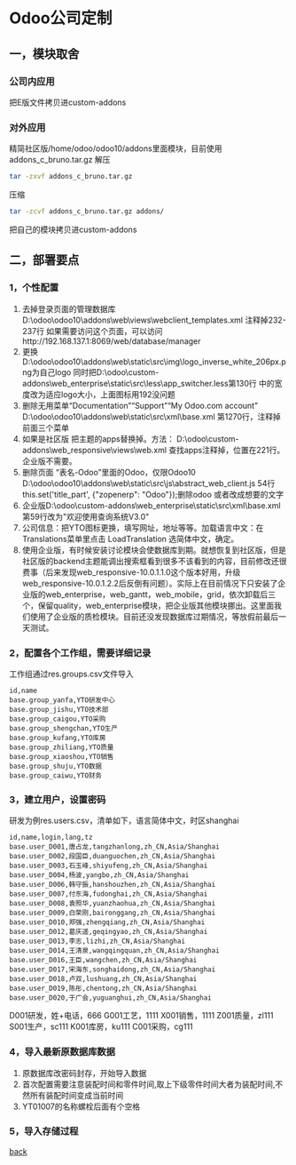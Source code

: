 # Odoo公司定制

## 一，模块取舍
### 公司内应用
把E版文件拷贝进custom-addons

### 对外应用 
精简社区版/home/odoo/odoo10/addons里面模块，目前使用addons_c_bruno.tar.gz
解压
```sh
tar -zxvf addons_c_bruno.tar.gz
```
压缩
```sh
tar -zcvf addons_c_bruno.tar.gz addons/
```
把自己的模块拷贝进custom-addons

## 二，部署要点
### 1，个性配置
1. 去掉登录页面的管理数据库D:\odoo\odoo10\addons\web\views\webclient_templates.xml 注释掉232-237行
   如果需要访问这个页面，可以访问http://192.168.137.1:8069/web/database/manager
2. 更换D:\odoo\odoo10\addons\web\static\src\img\logo_inverse_white_206px.png为自己logo
   同时把D:\odoo\custom-addons\web_enterprise\static\src\less\app_switcher.less第130行 中的宽度改为适应logo大小，上面图标用192没问题
3. 删除无用菜单“Documentation”“Support”“My Odoo.com account”
   D:\odoo\odoo10\addons\web\static\src\xml\base.xml  第1270行，注释掉前面三个菜单
4. 如果是社区版 把主题的apps替换掉。方法： D:\odoo\custom-addons\web_responsive\views\web.xml 查找apps注释掉，位置在221行。企业版不需要。
5. 删除页面 “表名-Odoo”里面的Odoo，仅限Odoo10
   D:\odoo\odoo10\addons\web\static\src\js\abstract_web_client.js    54行
   this.set('title_part', {"zopenerp": "Odoo"});删除odoo 或者改成想要的文字
6. 企业版D:\odoo\custom-addons\web_enterprise\static\src\xml\base.xml   
    第59行改为"欢迎使用查询系统V3.0"
7. 公司信息：把YTO图标更换，填写网址，地址等等。加载语言中文：在Translations菜单里点击 LoadTranslation 选简体中文，确定。
8. 使用企业版，有时候安装讨论模块会使数据库到期。就想恢复到社区版，但是社区版的backend主题能调出搜索框看到很多不该看到的内容，目前修改还很费事（后来发现web_responsive-10.0.1.1.0这个版本好用，升级web_responsive-10.0.1.2.2后反倒有问题）。实际上在目前情况下只安装了企业版的web_enterprise，web_gantt，web_mobile，grid，依次卸载后三个，保留quality，web_enterprise模块，把企业版其他模块挪出。这里面我们使用了企业版的质检模块。目前还没发现数据库过期情况，等放假前最后一天测试。

### 2，配置各个工作组，需要详细记录
   工作组通过res.groups.csv文件导入
```text
id,name
base.group_yanfa,YTO研发中心
base.group_jishu,YTO技术部
base.group_caigou,YTO采购
base.group_shengchan,YTO生产
base.group_kufang,YTO库房
base.group_zhiliang,YTO质量
base.group_xiaoshou,YTO销售
base.group_shuju,YTO数据
base.group_caiwu,YTO财务
```
   
   
### 3，建立用户，设置密码

研发为例res.users.csv，清单如下，语言简体中文，时区shanghai

```text
id,name,login,lang,tz
base.user_D001,唐占龙,tangzhanlong,zh_CN,Asia/Shanghai
base.user_D002,段国臣,duanguochen,zh_CN,Asia/Shanghai
base.user_D003,石玉峰,shiyufeng,zh_CN,Asia/Shanghai
base.user_D004,杨波,yangbo,zh_CN,Asia/Shanghai
base.user_D006,韩守振,hanshouzhen,zh_CN,Asia/Shanghai
base.user_D007,付东海,fudonghai,zh_CN,Asia/Shanghai
base.user_D008,袁照华,yuanzhaohua,zh_CN,Asia/Shanghai
base.user_D009,白荣刚,baironggang,zh_CN,Asia/Shanghai
base.user_D010,郑强,zhengqiang,zh_CN,Asia/Shanghai
base.user_D012,葛庆遥,geqingyao,zh_CN,Asia/Shanghai
base.user_D013,李志,lizhi,zh_CN,Asia/Shanghai
base.user_D014,王清泉,wangqingquan,zh_CN,Asia/Shanghai
base.user_D016,王臣,wangchen,zh_CN,Asia/Shanghai
base.user_D017,宋海东,songhaidong,zh_CN,Asia/Shanghai
base.user_D018,卢双,lushuang,zh_CN,Asia/Shanghai
base.user_D019,陈彤,chentong,zh_CN,Asia/Shanghai
base.user_D020,于广会,yuguanghui,zh_CN,Asia/Shanghai
```
D001研发，姓+电话，666
G001工艺，1111
X001销售，1111
Z001质量，zl111
S001生产，sc111
K001库房，ku111
C001采购，cg111




### 4，导入最新原数据库数据
1. 原数据库改密码封存，开始导入数据
2. 首次配置需要注意装配时间和零件时间,取上下级零件时间大者为装配时间,不然所有装配时间变成当前时间
3. YT01007的名称螺栓后面有个空格


### 5，导入存储过程




[back](../)
